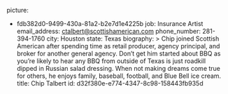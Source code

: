 picture:
  - fdb382d0-9499-430a-81a2-b2e7d1e4225b
job: Insurance Artist
email_address: ctalbert@scottishamerican.com
phone_number: 281-394-1760
city: Houston
state: Texas
biography: >
  Chip joined Scottish American after spending time as retail producer, agency principal, and broker
  for another general agency. Don’t get him started about BBQ as you’re likely to hear any BBQ
  from outside of Texas is just roadkill dipped in Russian salad dressing. When not making dreams come
  true for others, he enjoys family, baseball, football, and Blue Bell ice cream.
title: Chip Talbert
id: d32f380e-e774-4347-8c98-158443fb935d
